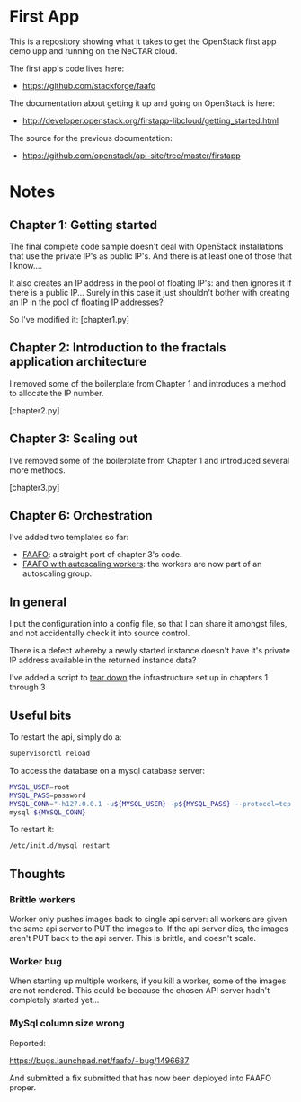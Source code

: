 # First App

This is a repository showing what it takes to get the OpenStack first app demo upp and running on the NeCTAR
cloud.

The first app's code lives here:

* https://github.com/stackforge/faafo

The documentation about getting it up and going on OpenStack is here:

* http://developer.openstack.org/firstapp-libcloud/getting_started.html

The source for the previous documentation:

* https://github.com/openstack/api-site/tree/master/firstapp

# Notes

## Chapter 1: Getting started

The final complete code sample doesn't deal with OpenStack installations that use the private IP's as public IP's. 
And there is at least one of those that I know....

It also creates an IP address in the pool of floating IP's: and then ignores it if there is a public IP... Surely in
this case it just shouldn't bother with creating an IP in the pool of floating IP addresses?

So I've modified it: [chapter1.py]

## Chapter 2: Introduction to the fractals application architecture

I removed some of the boilerplate from Chapter 1 and introduces a method to allocate the IP number.

[chapter2.py]

## Chapter 3: Scaling out

I've removed some of the boilerplate from Chapter 1 and introduced several more methods.

[chapter3.py]

## Chapter 6: Orchestration

I've added two templates so far: 

* [FAAFO](faafo.yaml): a straight port of chapter 3's code.
* [FAAFO with autoscaling workers](faafo_autoscaling_workers.yaml): the workers are now part of an autoscaling group.

## In general

I put the configuration into a config file, so that I can share it amongst files, and not accidentally 
check it into source control.

There is a defect whereby a newly started instance doesn't have it's private IP address available in the returned
instance data?

I've added a script to [tear down](teardown.py) the infrastructure set up in chapters 1 through 3 

## Useful bits

To restart the api, simply do a:

```bash
supervisorctl reload
```

To access the database on a mysql database server:

```bash
MYSQL_USER=root
MYSQL_PASS=password
MYSQL_CONN="-h127.0.0.1 -u${MYSQL_USER} -p${MYSQL_PASS} --protocol=tcp -P3306"
mysql ${MYSQL_CONN}
```

To restart it:

```bash
/etc/init.d/mysql restart
```

## Thoughts

### Brittle workers

Worker only pushes images back to single api server: all workers are given the same api server to PUT the images to.
If the api server dies, the images aren't PUT back to the api server. This is brittle, and doesn't scale.


### Worker bug

When starting up multiple workers, if you kill a worker, some of the images are not rendered. This could be because
the chosen API server hadn't completely started yet...

### MySql column size wrong

Reported:

https://bugs.launchpad.net/faafo/+bug/1496687 

And submitted a fix submitted that has now been deployed into FAAFO proper.


